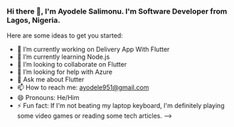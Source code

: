 ### Hi there 👋, I'm Ayodele Salimonu. I'm Software Developer from Lagos, Nigeria.

Here are some ideas to get you started:

- 🔭 I’m currently working on Delivery App With Flutter
- 🌱 I’m currently learning Node.js
- 👯 I’m looking to collaborate on Flutter
- 🤔 I’m looking for help with Azure
- 💬 Ask me about Flutter
- 📫 How to reach me: ayodele951@gmail.com
- 😄 Pronouns: He/Him
- ⚡ Fun fact: If I'm not beating my laptop keyboard, I'm definitely playing some video games or reading some tech articles.
-->
